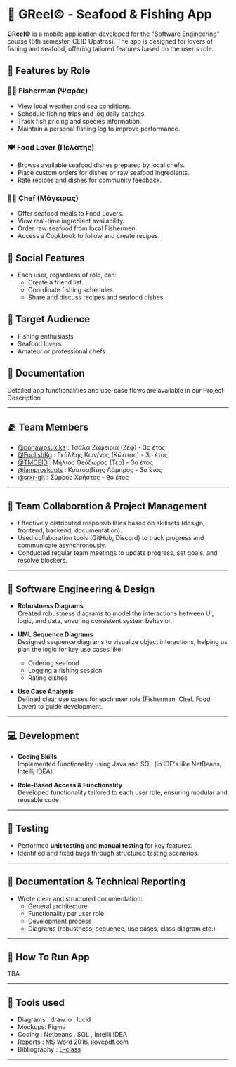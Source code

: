 # 🎣 GReel© - Seafood & Fishing App

**GReel©** is a mobile application developed for the "Software Engineering" course (6th semester, CEID Upatras). The app is designed for lovers of fishing and seafood, offering tailored features based on the user's role.

## 🚀 Features by Role

### 🧑‍✈️ Fisherman (Ψαράς)
- View local weather and sea conditions.
- Schedule fishing trips and log daily catches.
- Track fish pricing and species information.
- Maintain a personal fishing log to improve performance.

### 🍽️ Food Lover (Πελάτης)
- Browse available seafood dishes prepared by local chefs.
- Place custom orders for dishes or raw seafood ingredients.
- Rate recipes and dishes for community feedback.

### 👨‍🍳 Chef (Μάγειρας)
- Offer seafood meals to Food Lovers.
- View real-time ingredient availability.
- Order raw seafood from local Fishermen.
- Access a Cookbook to follow and create recipes.

## 🔗 Social Features
- Each user, regardless of role, can:
  - Create a friend list.
  - Coordinate fishing schedules.
  - Share and discuss recipes and seafood dishes.

## 📱 Target Audience
- Fishing enthusiasts  
- Seafood lovers  
- Amateur or professional chefs

## 📄 Documentation
Detailed app functionalities and use-case flows are available in our Project Description

---

## 🫂 Team Members 
- [@ponawpsuxika](https://github.com/ponawpsuxika) : Τσάλα Ζαφειρία (Ζεφ) - 3ο έτος  
- [@FoolishKg](https://github.com/FoolishKg) : Γκύλλης Κων/νος (Κώστας) - 3ο έτος  
- [@TMCEID](https://github.com/TMCEID) : Μήλιος Θεόδωρος (Τεο) - 3ο έτος  
- [@lamproskouts](https://github.com/lamproskouts) : Κουτσαβίτης Λάμπρος - 3ο έτος  
- [@srxr-git](https://github.com/srxr-git) : Σύρρος Χρήστος - 9ο έτος

---

## 👥 Team Collaboration & Project Management

- Effectively distributed responsibilities based on skillsets (design, frontend, backend, documentation).
- Used collaboration tools (GitHub, Discord) to track progress and communicate asynchronously.
- Conducted regular team meetings to update progress, set goals, and resolve blockers.

---

## 🧱 Software Engineering & Design

- **Robustness Diagrams**  
  Created robustness diagrams to model the interactions between UI, logic, and data, ensuring consistent system behavior.

- **UML Sequence Diagrams**  
  Designed sequence diagrams to visualize object interactions, helping us plan the logic for key use cases like:
  - Ordering seafood
  - Logging a fishing session
  - Rating dishes

- **Use Case Analysis**  
  Defined clear use cases for each user role (Fisherman, Chef, Food Lover) to guide development.

---

## 💻 Development

- **Coding Skills**  
  Implemented functionality using Java and SQL (in IDE's like NetBeans, Intellij IDEA)
  
- **Role-Based Access & Functionality**  
  Developed functionality tailored to each user role, ensuring modular and reusable code.

---

## 🧪 Testing

- Performed **unit testing** and **manual testing** for key features.
- Identified and fixed bugs through structured testing scenarios.

---

## 📝 Documentation & Technical Reporting

- Wrote clear and structured documentation:
  - General architecture
  - Functionality per user role
  - Development process
  - Diagrams (robustness, sequence, use cases, class diagram etc.)

---

## 🎱 How To Run App
TBA

---

## 🏹 Tools used 
- Diagrams : draw.io , lucid
- Mockups: Figma
- Coding : Netbeans , SQL , Intellij IDEA
- Reports : MS Word 2016, ilovepdf.com
- Bibliography : [E-class](https://eclass.upatras.gr/modules/document/?course=CEID1030)

---
